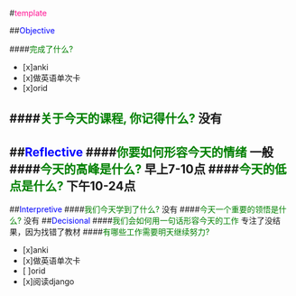 #<font color=deeppink>template</font>

##<font color=blue>Objective</font>

####<font color=green>完成了什么?</font>
- [x]anki
- [x]做英语单次卡
- [x]orid

####<font color=green>关于今天的课程, 你记得什么?</font>
没有
---
##<font color=blue>Reflective</font>
####<font color=green>你要如何形容今天的情绪</font>
一般
####<font color=green>今天的高峰是什么?</font>
早上7-10点
####<font color=green>今天的低点是什么?</font>
下午10-24点
---
##<font color=blue>Interpretive</font>
####<font color=green>我们今天学到了什么?</font>
没有
####<font color=green>今天一个重要的领悟是什么?</font>
没有
##<font color=blue>Decisional</font>
####<font color=green>我们会如何用一句话形容今天的工作</font>
专注了没结果，因为找错了教材
####<font color=green>有哪些工作需要明天继续努力?</font>
- [x]anki
- [x]做英语单次卡
- [ ]orid
- [x]阅读django
